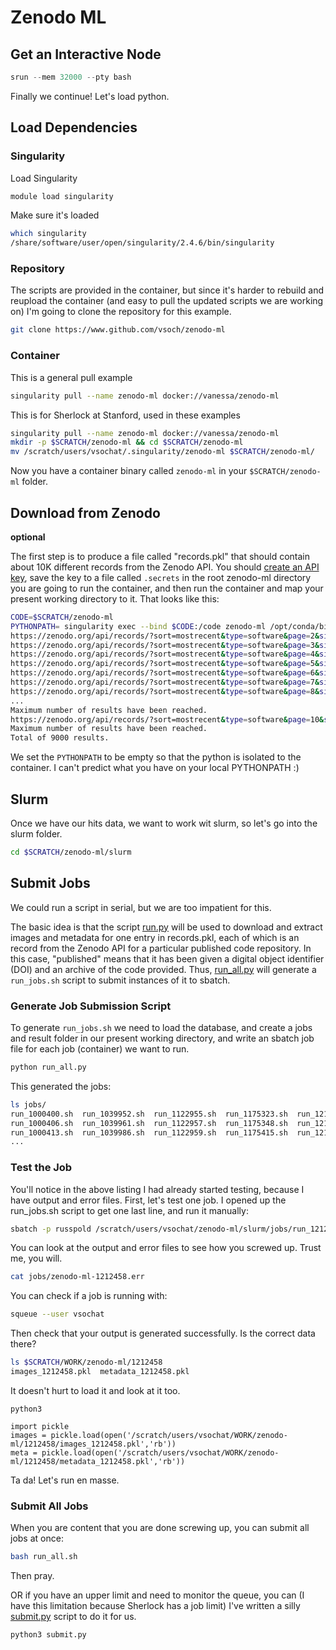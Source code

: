 # Zenodo ML

## Get an Interactive Node

```python
srun --mem 32000 --pty bash
```

Finally we continue! Let's load python.

## Load Dependencies

### Singularity
Load Singularity

```bash
module load singularity
```

Make sure it's loaded

```bash
which singularity
/share/software/user/open/singularity/2.4.6/bin/singularity
```

### Repository

The scripts are provided in the container, but since it's harder to rebuild and reupload the container (and easy
to pull the updated scripts we are working on) I'm going to clone the repository for this example.

```bash
git clone https://www.github.com/vsoch/zenodo-ml
```

### Container

This is a general pull example

```bash
singularity pull --name zenodo-ml docker://vanessa/zenodo-ml
```

This is for Sherlock at Stanford, used in these examples

```bash
singularity pull --name zenodo-ml docker://vanessa/zenodo-ml
mkdir -p $SCRATCH/zenodo-ml && cd $SCRATCH/zenodo-ml
mv /scratch/users/vsochat/.singularity/zenodo-ml $SCRATCH/zenodo-ml/
```

Now you have a container binary called `zenodo-ml` in your `$SCRATCH/zenodo-ml` folder.


## Download from Zenodo

**optional**

The first step is to produce a file called "records.pkl" that should contain about 10K
different records from the Zenodo API. You should [create an API key](https://zenodo.org/account/settings/applications/tokens/new/), save the key to a file called `.secrets` in the root zenodo-ml directory you are going to run
the container, and then run the container and map your present working directory to it. 
That looks like this:

```bash
CODE=$SCRATCH/zenodo-ml
PYTHONPATH= singularity exec --bind $CODE:/code zenodo-ml /opt/conda/bin/python /code/0.download_records.py
https://zenodo.org/api/records/?sort=mostrecent&type=software&page=2&size=1000
https://zenodo.org/api/records/?sort=mostrecent&type=software&page=3&size=1000
https://zenodo.org/api/records/?sort=mostrecent&type=software&page=4&size=1000
https://zenodo.org/api/records/?sort=mostrecent&type=software&page=5&size=1000
https://zenodo.org/api/records/?sort=mostrecent&type=software&page=6&size=1000
https://zenodo.org/api/records/?sort=mostrecent&type=software&page=7&size=1000
https://zenodo.org/api/records/?sort=mostrecent&type=software&page=8&size=1000
...
Maximum number of results have been reached.
https://zenodo.org/api/records/?sort=mostrecent&type=software&page=10&size=1000
Maximum number of results have been reached.
Total of 9000 results.
```

We set the `PYTHONPATH` to be empty so that the python is isolated to the container. I can't predict what
you have on your local PYTHONPATH :)

## Slurm

Once we have our hits data, we want to work wit slurm, so let's go into the slurm folder.

```bash
cd $SCRATCH/zenodo-ml/slurm
```

## Submit Jobs
We could run a script in serial, but we are too impatient for this.

The basic idea is that the script [run.py](run.py) will be used to download and extract
images and metadata for one entry in records.pkl, each of which is an record from the Zenodo API
for a particular published code repository. In this case, "published" means that it has been
given a digital object identifier (DOI) and an archive of the code provided. Thus,
[run_all.py](run_all.py) will generate a `run_jobs.sh` script to submit instances of it
to sbatch. 

### Generate Job Submission Script
To generate `run_jobs.sh` we need to load the database, and create a jobs and result
folder in our present working directory, and write an sbatch job file for each job (container) 
we want to run.

```bash
python run_all.py
```

This generated the jobs:

```bash
ls jobs/
run_1000400.sh  run_1039952.sh  run_1122955.sh  run_1175323.sh  run_1214698.sh  run_1248981.sh  run_582349.sh  run_837334.sh
run_1000406.sh  run_1039961.sh  run_1122957.sh  run_1175348.sh  run_1214827.sh  run_1248992.sh  run_582351.sh  run_837336.sh
run_1000413.sh  run_1039986.sh  run_1122959.sh  run_1175415.sh  run_1214854.sh  run_1248996.sh  run_582354.sh  run_837338.sh
...
```

### Test the Job
You'll notice in the above listing I had already started testing, because I have output and error files. First, let's test one job. I opened up
the run_jobs.sh script to get one last line, and run it manually:

```bash
sbatch -p russpold /scratch/users/vsochat/zenodo-ml/slurm/jobs/run_1212458.sh
```

You can look at the output and error files to see how you screwed up. Trust me, you will.

```bash
cat jobs/zenodo-ml-1212458.err
```

You can check if a job is running with:

```bash
squeue --user vsochat
```

Then check that your output is generated successfully. Is the correct data there?

```bash
ls $SCRATCH/WORK/zenodo-ml/1212458
images_1212458.pkl  metadata_1212458.pkl
```

It doesn't hurt to load it and look at it too.

```
python3

import pickle
images = pickle.load(open('/scratch/users/vsochat/WORK/zenodo-ml/1212458/images_1212458.pkl','rb'))
meta = pickle.load(open('/scratch/users/vsochat/WORK/zenodo-ml/1212458/metadata_1212458.pkl','rb'))
```

Ta da! Let's run en masse.


### Submit All Jobs
When you are content that you are done screwing up, you can submit all jobs at once:

```bash
bash run_all.sh
```

Then pray.

OR if you have an upper limit and need to monitor the queue, you can (I have this limitation because Sherlock has a job limit) I've written a silly [submit.py](submit.py) script to do it for us.

```bash
python3 submit.py
```
